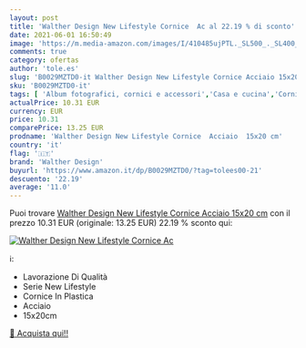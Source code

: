 ```yaml
---
layout: post
title: 'Walther Design New Lifestyle Cornice  Ac al 22.19 % di sconto'
date: 2021-06-01 16:50:49
image: 'https://m.media-amazon.com/images/I/410485ujPTL._SL500_._SL400_.jpg'
comments: true
category: ofertas
author: 'tole.es'
slug: 'B0029MZTD0-it Walther Design New Lifestyle Cornice Acciaio 15x20 cm'
sku: 'B0029MZTD0-it'
tags: [ 'Album fotografici, cornici e accessori','Casa e cucina','Cornici da parete e da tavolo','Cornici foto','Decorazioni per interni','walther design', ]
actualPrice: 10.31 EUR
currency: EUR
price: 10.31
comparePrice: 13.25 EUR
prodname: 'Walther Design New Lifestyle Cornice  Acciaio  15x20 cm'
country: 'it'
flag: '🇮🇹'
brand: 'Walther Design'
buyurl: 'https://www.amazon.it/dp/B0029MZTD0/?tag=tolees00-21'
descuento: '22.19'
average: '11.0'
---
```


Puoi trovare [Walther Design New Lifestyle Cornice  Acciaio  15x20 cm](https://www.amazon.it/dp/B0029MZTD0/?tag=tolees00-21) con il prezzo 10.31 EUR (originale: 13.25 EUR) 22.19 % sconto qui:

[![Walther Design New Lifestyle Cornice  Ac](https://m.media-amazon.com/images/I/410485ujPTL._SL500_._SL400_.jpg)](https://www.amazon.it/dp/B0029MZTD0/?tag=tolees00-21)

ℹ️:

- Lavorazione Di Qualità
- Serie New Lifestyle
- Cornice In Plastica
- Acciaio
- 15x20cm

[🛒 Acquista qui!!](https://www.amazon.it/dp/B0029MZTD0/?tag=tolees00-21)
